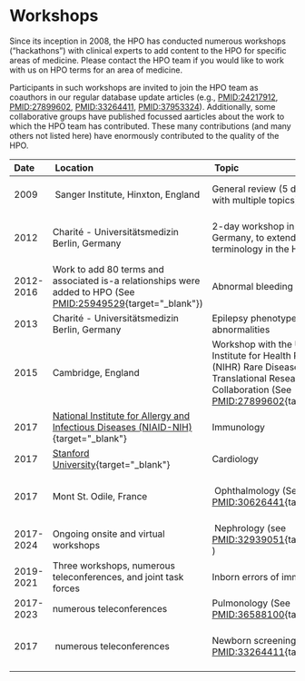 # Workshops

Since its inception in 2008, the HPO has conducted numerous workshops  (“hackathons”) with clinical experts to add content to the HPO for specific areas of medicine. Please contact the HPO team if you would like to work with us on HPO terms for an area of medicine.

Participants in such workshops are invited to join the HPO team as coauthors in our regular database update articles (e.g., [PMID:24217912](https://pubmed.ncbi.nlm.nih.gov/24217912/), [PMID:27899602](https://pubmed.ncbi.nlm.nih.gov/27899602/), [PMID:33264411](https://pubmed.ncbi.nlm.nih.gov/33264411/), [PMID:37953324](https://pubmed.ncbi.nlm.nih.gov/37953324/)). Additionally, some collaborative groups have published focussed aarticles about the work to which the HPO team has contributed. These many contributions (and many others not listed here) have enormously contributed to the quality of the HPO.


| Date        | Location                            | Topic |Coordination |
| :---------- | :----------------------------------- | :---------- | :---------- |
| 2009 | Sanger Institute, Hinxton, England | General review (5 day workshop with multiple topics)| [Helen Firth](https://www.sanger.ac.uk/external_person/firth-helen/){target="_blank"}, [DECIPHER consortium](https://www.deciphergenomics.org/){target="_blank"} |
| 2012 |Charité - Universitätsmedizin Berlin, Germany |2-day workshop in Berlin, Germany, to extend dental terminology in the HPO |Prof. [Isabelle Bailleul-Forestier](https://www.eugenol.com/profils/pr-isabelle-bailleul-forestier-698){target="_blank"} (Paul Sabatier University - Toulouse, France) |
| 2012-2016 | Work to add 80 terms and associated is-a relationships were added to HPO (See [PMID:25949529](https://www.ncbi.nlm.nih.gov/pubmed/25949529){target="_blank"}) | Abnormal bleeding  |[BRIDGE BPD Consortium](https://www.science.org/content/author/bridge-bpd-consortium){target="_blank"}, Prof. Willem Ouwehand, University of Cambridge  | 
|2013| Charité - Universitätsmedizin Berlin, Germany |  Epilepsy phenotypes and EEG abnormalities | [Prof. Ingo Helbig](https://www.epilepsiegenetik.de/%C3%BCber-uns/ingo-helbig/){target="_blank"}  | 
|2015|Cambridge, England |Workshop with the UK's National Institute for Health Research (NIHR) Rare Disease—Translational Research Collaboration (See [PMID:27899602](https://pubmed.ncbi.nlm.nih.gov/27899602/){target="_blank"})|Patrick Chinnery, Mareike Veltman and Roger James.|
|2017| [National Institute for Allergy and Infectious Diseases (NIAID-NIH)](https://www.niaid.nih.gov/){target="_blank"}|Immunology| [Morgan Similuk](https://www.linkedin.com/in/morgan-butrick-similuk-66397314/){target="_blank"} |
|2017|[Stanford University](https://www.stanford.edu/){target="_blank"} | Cardiology | [Matthew Wheeler](https://med.stanford.edu/profiles/9086){target="_blank"} |
|2017| Mont St. Odile, France | Ophthalmology (See [PMID:30626441](https://pubmed.ncbi.nlm.nih.gov/30626441/){target="_blank"} | Panagiotis Sergouniotis, [European Reference Network for Rare Eye Diseases](https://www.ern-eye.eu/){target="_blank"} |
|2017-2024| Ongoing onsite and virtual workshops | Nephrology (see [PMID:32939051](https://pubmed.ncbi.nlm.nih.gov/32939051/){target="_blank"} ) | [Kidney Precision Medicine Project](https://www.kpmp.org/){target="_blank"}  (KPMP) |
|2019-2021|Three workshops, numerous teleconferences, and joint task forces|Inborn errors of immunity (IEI)|[ESID (European Society for Immunodeficiencies)](https://esid.org/)|
|2017-2023|numerous teleconferences| Pulmonology (See [PMID:36588100](https://pubmed.ncbi.nlm.nih.gov/36588100/){target="_blank"})| [ChILD EU](https://www.ersnet.org/science-and-research/clinical-research-collaboration-application-programme/child-eu/), Matthias Griese |
|2017| numerous teleconferences | Newborn screening (See [PMID:33264411](https://pubmed.ncbi.nlm.nih.gov/33264411/){target="_blank"})|  Newborn Screening Translational Research Network (NBSTRN), Amy Brower |




